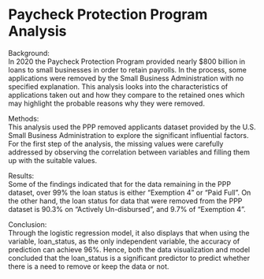 # Paycheck Protection Program Analysis

Background:  
In 2020 the Paycheck Protection Program provided nearly $800 billion in loans to small businesses in order to retain payrolls. In the process, some applications were removed by the Small Business Administration with no specified explanation. This analysis looks into the characteristics of applications taken out and how they compare to the retained ones which may highlight the probable reasons why they were removed. 

Methods:  
This analysis used the PPP removed applicants dataset provided by the U.S. Small Business Administration to explore the significant influential factors. For the first step of the analysis, the missing values were carefully addressed by observing the correlation between variables and filling them up with the suitable values. 

Results:  
Some of the findings indicated that for the data remaining in the PPP dataset, over 99% the loan status is either “Exemption 4” or “Paid Full”. On the other hand, the loan status for data that were removed from the PPP dataset is 90.3% on “Actively Un-disbursed”, and 9.7% of “Exemption 4”.

Conclusion:  
Through the logistic regression model, it also displays that when using the variable, loan_status, as the only independent variable, the accuracy of prediction can achieve 96%. Hence, both the data visualization and model concluded that the loan_status is a significant predictor to predict whether there is a need to remove or keep the data or not.
